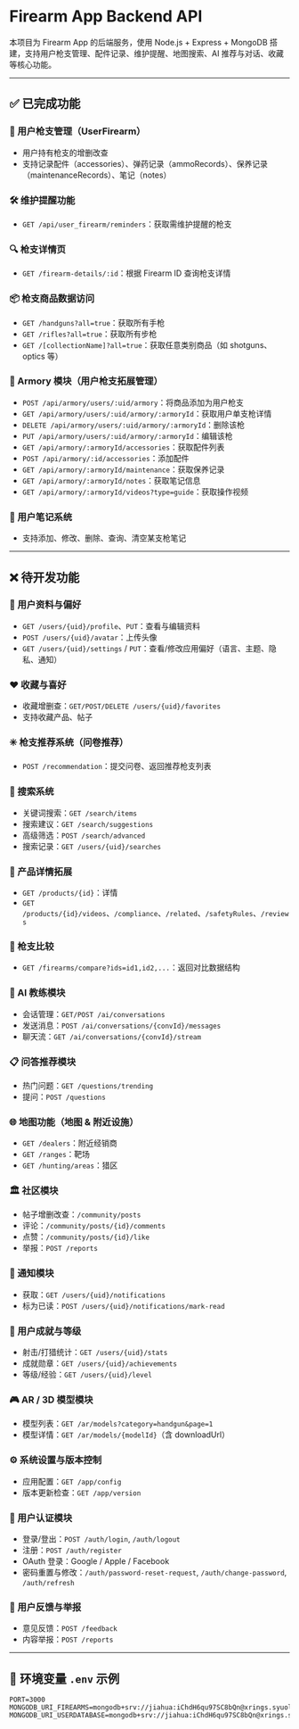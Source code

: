 # Firearm App Backend API

本项目为 Firearm App 的后端服务，使用 Node.js + Express + MongoDB 搭建，支持用户枪支管理、配件记录、维护提醒、地图搜索、AI 推荐与对话、收藏等核心功能。

---

## ✅ 已完成功能

### 🔫 用户枪支管理（UserFirearm）
- 用户持有枪支的增删改查
- 支持记录配件（accessories）、弹药记录（ammoRecords）、保养记录（maintenanceRecords）、笔记（notes）

### 🛠️ 维护提醒功能
- `GET /api/user_firearm/reminders`：获取需维护提醒的枪支

### 🔍 枪支详情页
- `GET /firearm-details/:id`：根据 Firearm ID 查询枪支详情

### 📦 枪支商品数据访问
- `GET /handguns?all=true`：获取所有手枪
- `GET /rifles?all=true`：获取所有步枪
- `GET /[collectionName]?all=true`：获取任意类别商品（如 shotguns、optics 等）

### 🧰 Armory 模块（用户枪支拓展管理）
- `POST /api/armory/users/:uid/armory`：将商品添加为用户枪支
- `GET /api/armory/users/:uid/armory/:armoryId`：获取用户单支枪详情
- `DELETE /api/armory/users/:uid/armory/:armoryId`：删除该枪
- `PUT /api/armory/users/:uid/armory/:armoryId`：编辑该枪
- `GET /api/armory/:armoryId/accessories`：获取配件列表
- `POST /api/armory/:id/accessories`：添加配件
- `GET /api/armory/:armoryId/maintenance`：获取保养记录
- `GET /api/armory/:armoryId/notes`：获取笔记信息
- `GET /api/armory/:armoryId/videos?type=guide`：获取操作视频

### 📝 用户笔记系统
- 支持添加、修改、删除、查询、清空某支枪笔记

---

## ❌ 待开发功能

### 👤 用户资料与偏好
- `GET /users/{uid}/profile`、`PUT`：查看与编辑资料
- `POST /users/{uid}/avatar`：上传头像
- `GET /users/{uid}/settings` / `PUT`：查看/修改应用偏好（语言、主题、隐私、通知）

### ❤️ 收藏与喜好
- 收藏增删查：`GET/POST/DELETE /users/{uid}/favorites`
- 支持收藏产品、帖子

### ✳️ 枪支推荐系统（问卷推荐）
- `POST /recommendation`：提交问卷、返回推荐枪支列表

### 🔎 搜索系统
- 关键词搜索：`GET /search/items`
- 搜索建议：`GET /search/suggestions`
- 高级筛选：`POST /search/advanced`
- 搜索记录：`GET /users/{uid}/searches`

### 🎯 产品详情拓展
- `GET /products/{id}`：详情
- `GET /products/{id}/videos`、`/compliance`、`/related`、`/safetyRules`、`/reviews`

### 🔁 枪支比较
- `GET /firearms/compare?ids=id1,id2,...`：返回对比数据结构

### 🧠 AI 教练模块
- 会话管理：`GET/POST /ai/conversations`
- 发送消息：`POST /ai/conversations/{convId}/messages`
- 聊天流：`GET /ai/conversations/{convId}/stream`

### 📋 问答推荐模块
- 热门问题：`GET /questions/trending`
- 提问：`POST /questions`

### 🌐 地图功能（地图 & 附近设施）
- `GET /dealers`：附近经销商
- `GET /ranges`：靶场
- `GET /hunting/areas`：猎区

### 🏛️ 社区模块
- 帖子增删改查：`/community/posts`
- 评论：`/community/posts/{id}/comments`
- 点赞：`/community/posts/{id}/like`
- 举报：`POST /reports`

### 🔔 通知模块
- 获取：`GET /users/{uid}/notifications`
- 标为已读：`POST /users/{uid}/notifications/mark-read`

### 🧾 用户成就与等级
- 射击/打猎统计：`GET /users/{uid}/stats`
- 成就勋章：`GET /users/{uid}/achievements`
- 等级/经验：`GET /users/{uid}/level`

### 🎮 AR / 3D 模型模块
- 模型列表：`GET /ar/models?category=handgun&page=1`
- 模型详情：`GET /ar/models/{modelId}`（含 downloadUrl）

### ⚙️ 系统设置与版本控制
- 应用配置：`GET /app/config`
- 版本更新检查：`GET /app/version`

### 🔐 用户认证模块
- 登录/登出：`POST /auth/login`, `/auth/logout`
- 注册：`POST /auth/register`
- OAuth 登录：Google / Apple / Facebook
- 密码重置与修改：`/auth/password-reset-request`, `/auth/change-password`, `/auth/refresh`

### 📣 用户反馈与举报
- 意见反馈：`POST /feedback`
- 内容举报：`POST /reports`

---

## 📁 环境变量 `.env` 示例

```env
PORT=3000
MONGODB_URI_FIREARMS=mongodb+srv://jiahua:iChdH6qu97SC8bQn@xrings.syuol.mongodb.net/Firearms
MONGODB_URI_USERDATABASE=mongodb+srv://jiahua:iChdH6qu97SC8bQn@xrings.syuol.mongodb.net/userDatabase
